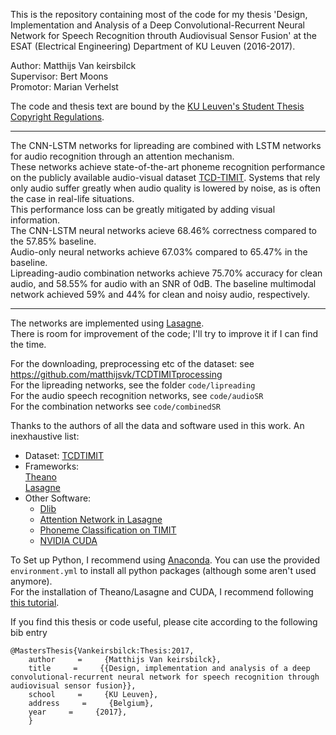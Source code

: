 
This is the repository containing most of the code for my thesis 'Design, Implementation and Analysis of a Deep Convolutional-Recurrent Neural Network for Speech Recognition throuth Audiovisual Sensor Fusion' at the ESAT (Electrical Engineering) Department of KU Leuven (2016-2017).  

Author: Matthijs Van keirsbilck  
Supervisor: Bert Moons  
Promotor: Marian Verhelst  

The code and thesis text are bound by the [KU Leuven's Student Thesis Copyright Regulations](https://admin.kuleuven.be/sab/jd/en/student-thesis-copyright).  
___


The CNN-LSTM networks for lipreading are combined with LSTM networks for audio recognition through an attention mechanism.   
These networks achieve state-of-the-art phoneme recognition performance on the publicly available audio-visual dataset [TCD-TIMIT](https://sigmedia.tcd.ie/TCDTIMIT/).
Systems that rely only audio suffer greatly when audio quality is lowered by noise, as is often the case in real-life situations.  
This performance loss can be greatly mitigated by adding visual information.  
The CNN-LSTM neural networks acieve 68.46% correctness compared to the 57.85% baseline.  
Audio-only neural networks achieve 67.03% compared to 65.47% in the baseline.  
Lipreading-audio combination networks achieve 75.70% accuracy for clean audio, and 58.55% for audio with an SNR of 0dB. The baseline multimodal network achieved 59% and 44% for clean and noisy audio, respectively.

___

The networks are implemented using [Lasagne](https://github.com/Lasagne).  
There is room for improvement of the code; I'll try to improve it if I can find the time.

For the downloading, preprocessing etc of the dataset: see https://github.com/matthijsvk/TCDTIMITprocessing  
For the lipreading networks, see the folder `code/lipreading`   
For the audio speech recognition networks, see `code/audioSR`   
For the combination networks see `code/combinedSR`  


Thanks to the authors of all the data and software used in this work. An inexhaustive list:  
- Dataset: [TCDTIMIT](https://sigmedia.tcd.ie/TCDTIMIT/)  
- Frameworks:  
    [Theano](http://www.deeplearning.net/software/theano/)  
    [Lasagne](https://github.com/Lasagne)  
- Other Software:  
    - [Dlib](http://dlib.net/)  
    - [Attention Network in Lasagne](https://github.com/craffel/ff-attention)    
    - [Phoneme Classification on TIMIT](https://github.com/Faur/TIMIT)  
    - [NVIDIA CUDA](https://developer.nvidia.com/cuda-downloads)  

To Set up Python, I recommend using [Anaconda](https://www.continuum.io/downloads). You can use the provided `environment.yml` to install all python packages (although some aren't used anymore).    
For the installation of Theano/Lasagne and CUDA, I recommend following [this tutorial](https://github.com/Lasagne/Lasagne/wiki/From-Zero-to-Lasagne-on-Ubuntu-14.04).

If you find this thesis or code useful, please cite according to the following bib entry
```
@MastersThesis{Vankeirsbilck:Thesis:2017,
    author     =     {Matthijs Van keirsbilck},
    title     =     {{Design, implementation and analysis of a deep convolutional-recurrent neural network for speech recognition through audiovisual sensor fusion}},
    school     =     {KU Leuven},
    address     =     {Belgium},
    year     =     {2017},
    }
```


